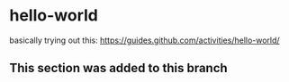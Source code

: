 # hello-world
basically trying out this: https://guides.github.com/activities/hello-world/

## This section was added to this branch
